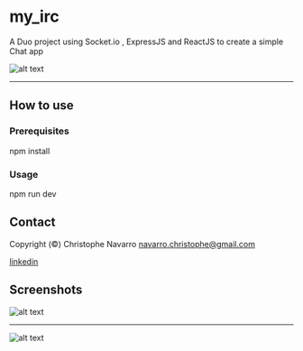 # my_irc
  
A Duo project using Socket.io , ExpressJS and ReactJS to create a simple Chat app 

![alt text](https://github.com/Crinav/my_irc/blob/master/chat1.png "main page")  
___  
  

## How to use  

### Prerequisites

npm install

### Usage  

npm run dev

## Contact  

Copyright (©) Christophe Navarro <navarro.christophe@gmail.com>

[linkedin](https://www.linkedin.com/in/christophe-navarro-b5173a171) 
  
## Screenshots
  


![alt text](https://github.com/Crinav/my_irc/blob/master/chat2.png)   
___  

![alt text](https://github.com/Crinav/my_irc/blob/master/chat3.png)  

